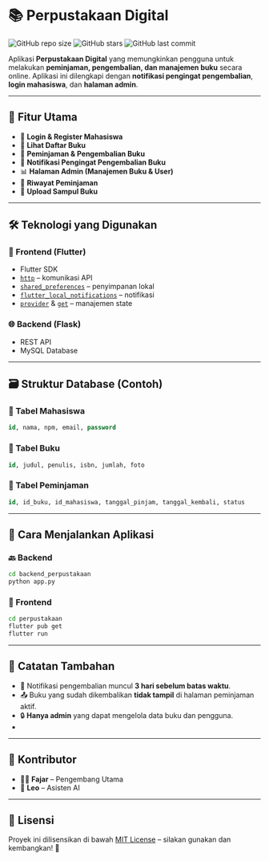 
# 📚 Perpustakaan Digital

![GitHub repo size](https://img.shields.io/github/repo-size/FajarFarel/perpustakaan)
![GitHub stars](https://img.shields.io/github/stars/FajarFarel/perpustakaan?style=social)
![GitHub last commit](https://img.shields.io/github/last-commit/FajarFarel/perpustakaan)

Aplikasi **Perpustakaan Digital** yang memungkinkan pengguna untuk melakukan **peminjaman, pengembalian, dan manajemen buku** secara online. Aplikasi ini dilengkapi dengan **notifikasi pengingat pengembalian**, **login mahasiswa**, dan **halaman admin**.

---

## 🧩 Fitur Utama

- 🔐 **Login & Register Mahasiswa**
- 📖 **Lihat Daftar Buku**
- 🛒 **Peminjaman & Pengembalian Buku**
- 🔔 **Notifikasi Pengingat Pengembalian Buku**
- 📊 **Halaman Admin (Manajemen Buku & User)**
- 🧾 **Riwayat Peminjaman**
- 📸 **Upload Sampul Buku**

---

## 🛠️ Teknologi yang Digunakan

### 📱 Frontend (Flutter)

- Flutter SDK
- [`http`](https://pub.dev/packages/http) – komunikasi API
- [`shared_preferences`](https://pub.dev/packages/shared_preferences) – penyimpanan lokal
- [`flutter_local_notifications`](https://pub.dev/packages/flutter_local_notifications) – notifikasi
- [`provider`](https://pub.dev/packages/provider) & [`get`](https://pub.dev/packages/get) – manajemen state

### 🌐 Backend (Flask)

- REST API
- MySQL Database

---

## 🗃️ Struktur Database (Contoh)

### 📘 Tabel Mahasiswa
```sql
id, nama, npm, email, password
```

### 📗 Tabel Buku
```sql
id, judul, penulis, isbn, jumlah, foto
```

### 📕 Tabel Peminjaman
```sql
id, id_buku, id_mahasiswa, tanggal_pinjam, tanggal_kembali, status
```

---

## 🚀 Cara Menjalankan Aplikasi

### 🔙 Backend
```bash
cd backend_perpustakaan
python app.py
```

### 📲 Frontend
```bash
cd perpustakaan
flutter pub get
flutter run
```

---

## 📌 Catatan Tambahan

- 📆 Notifikasi pengembalian muncul **3 hari sebelum batas waktu**.
- 📤 Buku yang sudah dikembalikan **tidak tampil** di halaman peminjaman aktif.
- 🔒 **Hanya admin** yang dapat mengelola data buku dan pengguna.
- 
---

## 👥 Kontributor

- 👨‍💻 **Fajar** – Pengembang Utama  
- 🤖 **Leo** – Asisten AI  

---

## 📄 Lisensi

Proyek ini dilisensikan di bawah [MIT License](LICENSE) – silakan gunakan dan kembangkan! 🚀
      
